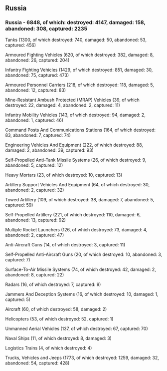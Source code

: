 
 
 ## Russia
 
 ### Russia - 6848, of which: destroyed: 4147, damaged: 158, abandoned: 308, captured: 2235

 

 

 Tanks (1300, of which destroyed: 740, damaged: 50, abandoned: 53, captured: 456)

 Armoured Fighting Vehicles (620, of which destroyed: 382, damaged: 8, abandoned: 26, captured: 204)

 Infantry Fighting Vehicles (1429, of which destroyed: 851, damaged: 30, abandoned: 75, captured: 473)

 Armoured Personnel Carriers (218, of which destroyed: 118, damaged: 5, abandoned: 12, captured: 83)

 Mine-Resistant Ambush Protected (MRAP) Vehicles (39, of which destroyed: 22, damaged: 4, abandoned: 2, captured: 11)

 Infantry Mobility Vehicles (143, of which destroyed: 94, damaged: 2, abandoned: 1, captured: 46)

 Command Posts And Communications Stations (164, of which destroyed: 83, abandoned: 7, captured: 74)

 Engineering Vehicles And Equipment (222, of which destroyed: 88, damaged: 2, abandoned: 39, captured: 93)

 Self-Propelled Anti-Tank Missile Systems (26, of which destroyed: 9, abandoned: 5, captured: 12)

 Heavy Mortars (23, of which destroyed: 10, captured: 13)

 Artillery Support Vehicles And Equipment (64, of which destroyed: 30, abandoned: 2, captured: 32)

 Towed Artillery (109, of which destroyed: 38, damaged: 7, abandoned: 5, captured: 59)

 Self-Propelled Artillery (221, of which destroyed: 110, damaged: 6, abandoned: 13, captured: 92)

 Multiple Rocket Launchers (126, of which destroyed: 73, damaged: 4, abandoned: 2, captured: 47)

 Anti-Aircraft Guns (14, of which destroyed: 3, captured: 11)

 Self-Propelled Anti-Aircraft Guns (20, of which destroyed: 10, abandoned: 3, captured: 7)

 Surface-To-Air Missile Systems (74, of which destroyed: 42, damaged: 2, abandoned: 8, captured: 22)

 Radars (16, of which destroyed: 7, captured: 9)

 Jammers And Deception Systems (16, of which destroyed: 10, damaged: 1, captured: 5)

 Aircraft (60, of which destroyed: 58, damaged: 2)

 Helicopters (53, of which destroyed: 52, captured: 1)

 Unmanned Aerial Vehicles (137, of which destroyed: 67, captured: 70)

 Naval Ships (11, of which destroyed: 8, damaged: 3)

 Logistics Trains (4, of which destroyed: 4)

 Trucks, Vehicles and Jeeps (1773, of which destroyed: 1259, damaged: 32, abandoned: 54, captured: 428)

